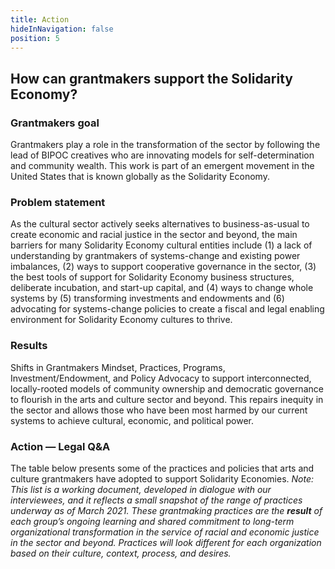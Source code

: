 ```yaml
---
title: Action
hideInNavigation: false
position: 5
---
```


## How can grantmakers support the Solidarity Economy?

### Grantmakers goal

Grantmakers play a role in the transformation of the sector by following the lead of BIPOC creatives who are innovating models for self-determination and community wealth. This work is part of an emergent movement in the United States that is known globally as the Solidarity Economy.

### Problem statement

As the cultural sector actively seeks alternatives to business-as-usual to create economic and racial justice in the sector and beyond, the main barriers for many Solidarity Economy cultural entities include (1) a lack of understanding by grantmakers of systems-change and existing power imbalances, (2) ways to support cooperative governance in the sector, (3) the best tools of support for Solidarity Economy business structures, deliberate incubation, and start-up capital, and (4) ways to change whole systems by (5) transforming investments and endowments and (6) advocating for systems-change policies to create a fiscal and legal enabling environment for Solidarity Economy cultures to thrive.

### Results

Shifts in Grantmakers Mindset, Practices, Programs, Investment/Endowment, and Policy Advocacy to support interconnected, locally-rooted models of community ownership and democratic governance to flourish in the arts and culture sector and beyond. This repairs inequity in the sector and allows those who have been most harmed by our current systems to achieve cultural, economic, and political power.

### Action — Legal Q&A

The table below presents some of the practices and policies that arts and culture grantmakers have adopted to support Solidarity Economies. _Note: This list is a working document, developed in dialogue with our interviewees, and it reflects a small snapshot of the range of practices underway as of March 2021. These grantmaking practices are the **result** of each group’s ongoing learning and shared commitment to long-term organizational transformation in the service of racial and economic justice in the sector and beyond. Practices will look different for each organization based on their culture, context, process, and desires._
